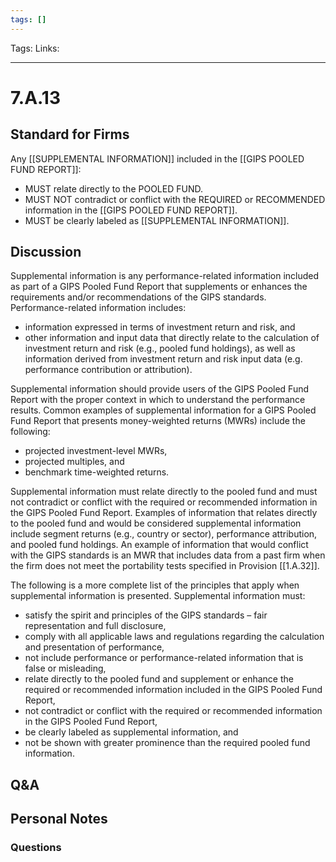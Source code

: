 ```yaml
---
tags: []
---
```

Tags:
Links: 
___
# 7.A.13
## Standard for Firms
Any [[SUPPLEMENTAL INFORMATION]] included in the [[GIPS POOLED FUND REPORT]]:
- MUST relate directly to the POOLED FUND.
- MUST NOT contradict or conflict with the REQUIRED or RECOMMENDED information in the [[GIPS POOLED FUND REPORT]].
- MUST be clearly labeled as [[SUPPLEMENTAL INFORMATION]].
## Discussion
Supplemental information is any performance-related information included as part of a GIPS Pooled Fund Report that supplements or enhances the requirements and/or recommendations of the GIPS standards. Performance-related information includes:
- information expressed in terms of investment return and risk, and
- other information and input data that directly relate to the calculation of investment return and risk (e.g., pooled fund holdings), as well as information derived from investment return and risk input data (e.g. performance contribution or attribution).

Supplemental information should provide users of the GIPS Pooled Fund Report with the proper context in which to understand the performance results. Common examples of supplemental information for a GIPS Pooled Fund Report that presents money-weighted returns (MWRs) include the following:
- projected investment-level MWRs,
- projected multiples, and
- benchmark time-weighted returns.

Supplemental information must relate directly to the pooled fund and must not contradict or conflict with the required or recommended information in the GIPS Pooled Fund Report. Examples of information that relates directly to the pooled fund and would be considered supplemental information include segment returns (e.g., country or sector), performance attribution, and pooled fund holdings. An example of information that would conflict with the GIPS standards is an MWR that includes data from a past firm when the firm does not meet the portability tests specified in Provision [[1.A.32]].

The following is a more complete list of the principles that apply when supplemental information is presented. Supplemental information must:
- satisfy the spirit and principles of the GIPS standards – fair representation and full disclosure,
- comply with all applicable laws and regulations regarding the calculation and presentation of performance,
- not include performance or performance-related information that is false or misleading,
- relate directly to the pooled fund and supplement or enhance the required or recommended information included in the GIPS Pooled Fund Report,
- not contradict or conflict with the required or recommended information in the GIPS Pooled Fund Report,
- be clearly labeled as supplemental information, and
- not be shown with greater prominence than the required pooled fund information.
## Q&A

## Personal Notes

### Questions